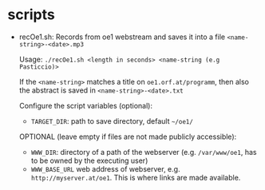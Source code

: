 scripts
=======

* recOe1.sh: Records from oe1 webstream and saves it into a file `<name-string>-<date>.mp3`
 
  Usage: `./recOe1.sh <length in seconds> <name-string (e.g Pasticcio)>`

  If the `<name-string>` matches a title on `oe1.orf.at/programm`, then also the abstract is saved in `<name-string>-<date>.txt`
  
  Configure the script variables (optional):
  
  * `TARGET_DIR`: path to save directory, default `~/oe1/`
  
  OPTIONAL (leave empty if files are not made publicly accessible):

  * `WWW_DIR`: directory of a path of the webserver (e.g. `/var/www/oe1`, has to be owned by the executing user)
  * `WWW_BASE_URL` web address of webserver, e.g. `http://myserver.at/oe1`. This is where links are made available.
  
